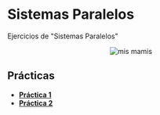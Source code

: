 # Sistemas Paralelos
Ejercicios de "Sistemas Paralelos"
<p align="center">
  <img src= "https://64.media.tumblr.com/4b883b382b1e5c6de4a289a36db5ecc9/5e533be0f575aa0c-09/s400x600/bba9d0c4a07efaeb4421498d994419bc435d575e.gif" alt = "mis mamis"/>
</p>

## Prácticas
* [**Práctica 1**](https://github.com/agusrnfr/Sistemas-Paralelos/tree/main/Practicas/Practica%201)
* [**Práctica 2**](https://github.com/agusrnfr/Sistemas-Paralelos/tree/main/Practicas/Practica%202)
